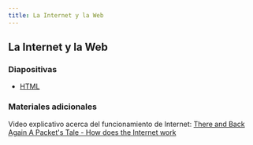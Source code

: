 ```yaml
---
title: La Internet y la Web
---
```


## La Internet y la Web

### Diapositivas

- [HTML](../diapositivas/internet-web.html)

### Materiales adicionales

Video explicativo acerca del funcionamiento de Internet: [There and Back Again A Packet's Tale - How does the Internet work](https://www.youtube.com/watch?v=qEdv_pem-JM)
